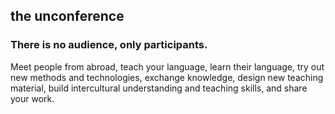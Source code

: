 ## the unconference
### There is no audience, only participants.
Meet people from abroad, teach your language, learn their language, try out new methods and technologies, exchange knowledge, design new teaching material, build intercultural understanding and teaching skills, and share your work.


